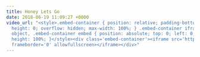 ```yaml
---
title: Honey Lets Go
date: 2018-06-19 11:09:27 +0000
video_url: "<style>.embed-container { position: relative; padding-bottom: 56.25%;
  height: 0; overflow: hidden; max-width: 100%; } .embed-container iframe, .embed-container
  object, .embed-container embed { position: absolute; top: 0; left: 0; width: 100%;
  height: 100%; }</style><div class='embed-container'><iframe src='https://www.youtube.com/embed/xKpxLntgUnY'
  frameborder='0' allowfullscreen></iframe></div>"
---
```

